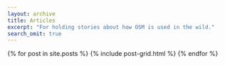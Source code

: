 ```yaml
---
layout: archive
title: Articles
excerpt: "For holding stories about how OSM is used in the wild."
search_omit: true
---
```


<div class="tiles">
{% for post in site.posts %}
	{% include post-grid.html %}
{% endfor %}

</div><!-- /.tiles -->
